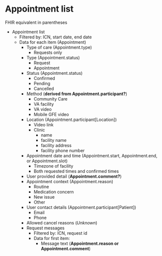 # Appointment list

FHIR equivalent in parentheses

- Appointment list
   - Filtered by: ICN, start date, end date
   - Data for each item (Appointment)
      - Type of care (Appointment.type)
         - Requests only
      - Type (Appointment.status)
         - Request
         - Appointment
      - Status (Appointment.status)
         - Confirmed
         - Pending
         - Cancelled
      - Method (**derived from Appointment.participant?**)
         - Community Care
         - VA facility
         - VA video
         - Mobile GFE video
      - Location (Appointment.participant[Location])
         - Video link
         - Clinic
            - name
            - facility name
            - facility address
            - facility phone number
      - Appointment date and time (Appointment.start, Appointment.end, or Appointment.slot)
         - Timezone of facility
         - Both requested times and confirmed times
      - User provided detail (**Appointment.comment?**)
      - Appointment context (Appointment.reason)
         - Routine
         - Medication concern
         - New issue
         - Other
      - User contact details (Appointment.participant[Patient])
         - Email
         - Phone
      - Allowed cancel reasons (*Unknown*)
      - Request messages
         - Filtered by: ICN, request id
         - Data for first item:
            - Message text (**Appointment.reason or Appointment.comment**)
         
